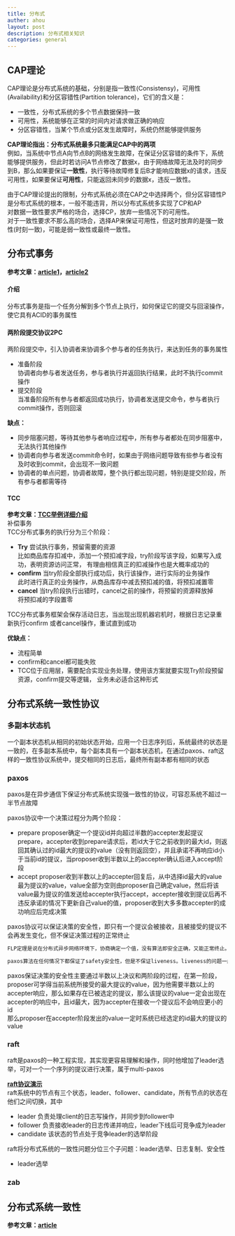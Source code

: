 ```yaml
---
title: 分布式
auther: ahou
layout: post
description: 分布式相关知识
categories: general
---
```


## CAP理论
CAP理论是分布式系统的基础，分别是指一致性(Consistensy)，可用性(Availability)和分区容错性(Partition tolerance)，它们的含义是：  
- 一致性，分布式系统的多个节点数据保持一致  
- 可用性，系统能够在正常的时间内对请求做正确的响应  
- 分区容错性，当某个节点或分区发生故障时，系统仍然能够提供服务  

**CAP理论指出：分布式系统最多只能满足CAP中的两项**  
例如，当系统中节点A向节点B的网络发生故障，在保证分区容错的条件下，系统能够提供服务，但此时若访问A节点修改了数据x，由于网络故障无法及时的同步到B，那么如果要保证**一致性**，执行等待故障修复后B才能响应数据x的请求，违反可用性，如果要保证**可用性**，只能返回未同步的数据x，违反一致性。  

由于CAP理论提出的限制，分布式系统必须在CAP之中选择两个，但分区容错性P是分布式系统的根本，一般不能违背，所以分布式系统多实现了CP和AP  
对数据一致性要求严格的场合，选择CP，放弃一些情况下的可用性。  
对于一致性要求不那么高的场合，选择AP来保证可用性，但这时放弃的是强一致性(时刻一致)，可能是弱一致性或最终一致性。  


## 分布式事务

**参考文章：[article1](https://www.cnblogs.com/mayundalao/p/11798502.html)，[article2](https://baijiahao.baidu.com/s?id=1634759073848664238&wfr=spider&for=pc)**  

#### 介绍
分布式事务是指一个任务分解到多个节点上执行，如何保证它的提交与回滚操作，使它具有ACID的事务属性

#### 两阶段提交协议2PC
两阶段提交中，引入协调者来协调多个参与者的任务执行，来达到任务的事务属性  

- 准备阶段  
    协调者向参与者发送任务，参与者执行并返回执行结果，此时不执行commit操作
- 提交阶段  
    当准备阶段所有参与者都返回成功执行，协调者发送提交命令，参与者执行commit操作，否则回滚

**缺点：**  
- 同步阻塞问题，等待其他参与者响应过程中，所有参与者都处在同步阻塞中，无法执行其他操作
- 协调者向参与者发送commit命令时，如果由于网络问题导致有些参与者没有及时收到commit，会出现不一致问题
- 协调者的单点问题，协调者故障，整个执行都出现问题，特别是提交阶段，所有参与者都需等待

#### TCC
**参考文章：[TCC举例详细介绍](https://www.cnblogs.com/jajian/p/10014145.html)**  
补偿事务  
TCC分布式事务的执行分为三个阶段：
- **Try** 尝试执行事务，预留需要的资源  
    比如商品库存扣减中，添加一个预扣减字段，try阶段写该字段，如果写入成功，表明资源访问正常，
有理由相信真正的扣减操作也是大概率成功的
- **confirm** 当try阶段全部执行成功后，执行该操作，进行实际的业务操作  
    此时进行真正的业务操作，从商品库存中减去预扣减的值，将预扣减置零  
- **cancel** 当try阶段执行出错时，cancel之前的操作，将预留的资源释放掉  
    将预扣减的字段置零  

TCC分布式事务框架会保存活动日志，当出现出现机器宕机时，根据日志记录重新执行confirm
或者cancel操作，重试直到成功  

**优缺点：**
- 流程简单
- confirm和cancel都可能失败
- TCC位于应用层，需要配合实现业务处理，使用该方案就要实现Try阶段预留资源，confirm提交等逻辑，
    业务未必适合这种形式  
    
## 分布式系统一致性协议
### 多副本状态机
一个副本状态机从相同的初始状态开始，应用一个日志序列后，系统最终的状态是一致的，在多副本系统中，每个副本具有一个副本状态机，在通过paxos、raft这样的一致性协议系统中，提交相同的日志后，最终所有副本都有相同的状态  

### paxos
paxos是在异步通信下保证分布式系统实现强一致性的协议，可容忍系统不超过一半节点故障

paxos协议中一个决策过程分为两个阶段：  
- prepare
proposer确定一个提议id并向超过半数的accepter发起提议prepare，accepter收到prepare请求后，若id大于它之前收到的最大id，则返回其确认过的id最大的提议的value（没有则返回空），并且承诺不再响应id小于当前id的提议，当proposer收到半数以上的accepter确认后进入accept阶段  
- accept
proposer收到半数以上的accepter回复后，从中选择id最大的value最为提议的value，value全部为空则由proposer自己确定value，然后将该value最为提议的值发送给accepter执行accept，accepter接收到提议后再不违反承诺的情况下更新自己value的值，proposer收到大多多数accepter的成功响应后完成决策  

paxos协议可以保证决策的安全性，即只有一个提议会被接收，且被接受的提议不会再发生变化，但不保证决策过程的正常终止  
``` javascript
FLP定理是说在分布式异步网络环境下，协商确定一个值，没有算法即安全正确，又能正常终止。在paxos中很容易构造一个场景，让paxos协商值的过程变成活锁，永远无法终止。比如说： 节点A用10的提案编号给所有的节点发prepare请求，然后节点B用11的提案编号给所有的节点发prepare请求，然后A再去发accept指令的时候，会发现当前系统的时钟已经到11了，没有节点响应他的请求了，因此他只能用12的提案编号重新开始paxos的流程，发送prepare请求，然后节点B要发accept的时候，也看到系统的整体时钟已经到了12，没有节点响应他的请求了，他因此把提案编号增大成13，然后继续paxos的流程，一直这些循环往复，导致paxos无法进行下去。

paxos算法在任何情况下都保证了safety安全性，但是不保证liveness。liveness的问题一般都是用随机化的方法来规避，通过随机化让冲突发生的概率很低很低，即使发生了冲突，再随机化重试即可规避。
```
paxos保证决策的安全性主要通过半数以上决议和两阶段的过程，在第一阶段，proposer可学得当前系统所接受的最大提议的value，因为他需要半数以上的accepter响应，那么如果存在已被选定的提议，那么该提议的value一定会出现在accepter的响应中，且id最大，因为accepter在接收一个提议后不会响应更小的id  
那么proposer在accepter阶段发出的value一定时系统已经选定的id最大的提议的value  

### raft
raft是paxos的一种工程实现，其实现更容易理解和操作，同时他增加了leader选举，可对一个一个序列的提议进行决策，属于multi-paxos  

**[raft协议演示](http://thesecretlivesofdata.com/raft/)**  
raft系统中的节点有三个状态，leader、follower、candidate，所有节点的状态在他们之间切换，其中  
- leader  负责处理client的日志写操作，并同步到follower中
- follower  负责接收leader的日志传递并响应，leader下线后可竞争成为leader
- candidate  该状态的节点处于竞争leader的选举阶段

raft将分布式系统的一致性问题分位三个子问题：leader选举、日志复制、安全性  
- leader选举

### zab


## 分布式系统一致性

**参考文章：[article](https://blog.csdn.net/u010180738/article/details/123674843)**  